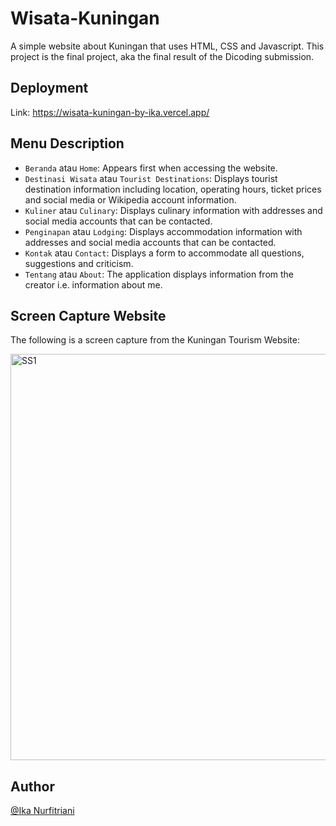 # Wisata-Kuningan
A simple website about Kuningan that uses HTML, CSS and Javascript. This project is the final project, aka the final result of the Dicoding submission.

## Deployment
Link: https://wisata-kuningan-by-ika.vercel.app/

## Menu Description
- `Beranda` atau `Home`: Appears first when accessing the website.
- `Destinasi Wisata` atau `Tourist Destinations`: Displays tourist destination information including location, operating hours, ticket prices and social media or Wikipedia account information.
- `Kuliner` atau `Culinary`: Displays culinary information with addresses and social media accounts that can be contacted.
- `Penginapan` atau `Lodging`: Displays accommodation information with addresses and social media accounts that can be contacted.
- `Kontak` atau `Contact`: Displays a form to accommodate all questions, suggestions and criticism.
- `Tentang` atau `About`: The application displays information from the creator i.e. information about me.

## Screen Capture Website
The following is a screen capture from the Kuningan Tourism Website:

<img src="Screenshot/SS-Website-Wisata-Kuningan.png" alt="SS1" width="650">

## Author
[@Ika Nurfitriani](https://github.com/ikanurfitriani)
